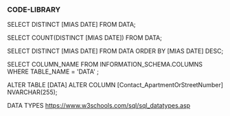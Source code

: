 ### CODE-LIBRARY
 
SELECT DISTINCT [MIAS DATE] FROM DATA;  

SELECT COUNT(DISTINCT [MIAS DATE]) FROM DATA;  

SELECT DISTINCT [MIAS DATE] FROM DATA  ORDER BY [MIAS DATE] DESC;

SELECT COLUMN_NAME FROM INFORMATION_SCHEMA.COLUMNS WHERE TABLE_NAME = 'DATA' ;

ALTER TABLE [DATA] ALTER COLUMN [Contact_ApartmentOrStreetNumber] NVARCHAR(255);  

DATA TYPES https://www.w3schools.com/sql/sql_datatypes.asp

